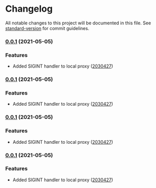 # Changelog

All notable changes to this project will be documented in this file. See [standard-version](https://github.com/conventional-changelog/standard-version) for commit guidelines.

### [0.0.1](https://github.com/leo-ls/cf-destination-proxy/compare/v0.0.0...v0.0.1) (2021-05-05)


### Features

* Added SIGINT handler to local proxy ([2030427](https://github.com/leo-ls/cf-destination-proxy/commit/2030427d54f4c44c596fbfab17820970c25dadcb))

### [0.0.1](https://github.com/leo-ls/cf-destination-proxy/compare/v0.0.0...v0.0.1) (2021-05-05)


### Features

* Added SIGINT handler to local proxy ([2030427](https://github.com/leo-ls/cf-destination-proxy/commit/2030427d54f4c44c596fbfab17820970c25dadcb))

### [0.0.1](https://github.com/leo-ls/cf-destination-proxy/compare/v0.0.0...v0.0.1) (2021-05-05)


### Features

* Added SIGINT handler to local proxy ([2030427](https://github.com/leo-ls/cf-destination-proxy/commit/2030427d54f4c44c596fbfab17820970c25dadcb))

### [0.0.1](https://github.com/leo-ls/cf-destination-proxy/compare/v0.0.0...v0.0.1) (2021-05-05)


### Features

* Added SIGINT handler to local proxy ([2030427](https://github.com/leo-ls/cf-destination-proxy/commit/2030427d54f4c44c596fbfab17820970c25dadcb))
